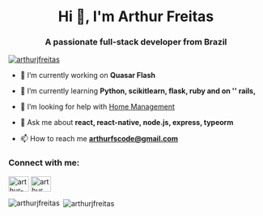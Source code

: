 <h1 align="center">Hi 👋, I'm Arthur Freitas</h1>
<h3 align="center">A passionate full-stack developer from Brazil</h3>


<p align="left"> <a href="https://github.com/ryo-ma/github-profile-trophy"><img src="https://github-profile-trophy.vercel.app/?username=arthurjfreitas" alt="arthurjfreitas" /></a> </p>

- 🔭 I’m currently working on **Quasar Flash**

- 🌱 I’m currently learning **Python, scikitlearn, flask, ruby and on '' rails,**

- 🤝 I’m looking for help with [Home Management](https://github.com/ArthurJFreitas/home-management-app)

- 💬 Ask me about **react, react-native, node.js, express, typeorm**

- 📫 How to reach me **arthurfscode@gmail.com**

<h3 align="left">Connect with me:</h3>
<p align="left">
<a href="https://linkedin.com/in/arthur-junio32" target="blank"><img align="center" src="https://cdn.jsdelivr.net/npm/simple-icons@3.0.1/icons/linkedin.svg" alt="arthur-junio32" height="30" width="40" /></a>
<a href="https://instagram.com/arthur_wingd" target="blank"><img align="center" src="https://cdn.jsdelivr.net/npm/simple-icons@3.0.1/icons/instagram.svg" alt="arthur_wingd" height="30" width="40" /></a>
</p>



<p><img align="left" src="https://github-readme-stats.vercel.app/api/top-langs?username=arthurjfreitas&show_icons=true&locale=en&layout=compact" alt="arthurjfreitas" /></p>

<p>&nbsp;<img align="center" src="https://github-readme-stats.vercel.app/api?username=arthurjfreitas&show_icons=true&locale=en" alt="arthurjfreitas" /></p>
